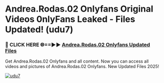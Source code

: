 # Andrea.Rodas.02 Onlyfans Original Videos 0nlyFans Leaked - Files Updated! (udu7)

<h3>🔴 CLICK HERE 🌐==►► <a href="https://tinyurl.com/2m67pmp6" rel="nofollow">Andrea.Rodas.02 Onlyfans Updated Files</a></h3>

Get Andrea.Rodas.02 Onlyfans and all content. Now you can access all videos and pictures of Andrea.Rodas.02 Onlyfans. New Updated Files 2025!

[![udu7](https://i.imgur.com/H4QAA4z.gif)](https://tinyurl.com/2m67pmp6)